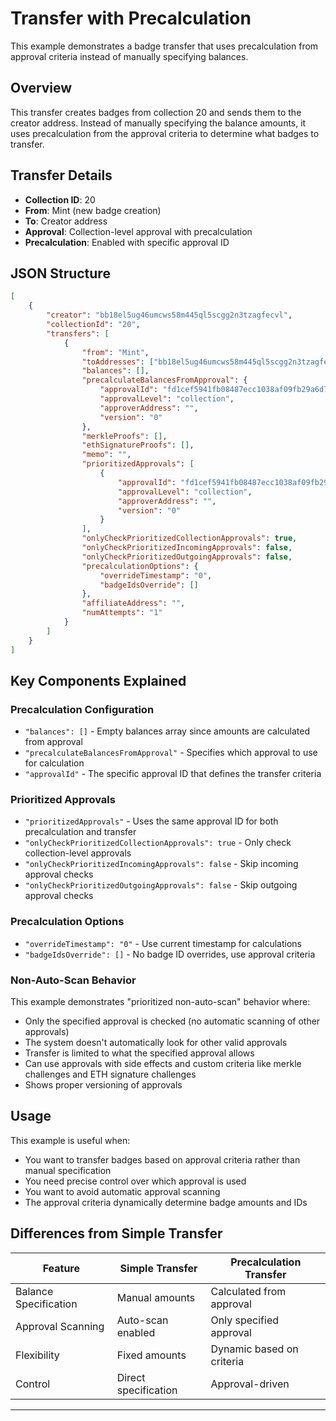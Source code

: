 # Transfer with Precalculation

This example demonstrates a badge transfer that uses precalculation from approval criteria instead of manually specifying balances.

## Overview

This transfer creates badges from collection 20 and sends them to the creator address. Instead of manually specifying the balance amounts, it uses precalculation from the approval criteria to determine what badges to transfer.

## Transfer Details

-   **Collection ID**: 20
-   **From**: Mint (new badge creation)
-   **To**: Creator address
-   **Approval**: Collection-level approval with precalculation
-   **Precalculation**: Enabled with specific approval ID

## JSON Structure

```json
[
    {
        "creator": "bb18el5ug46umcws58m445ql5scgg2n3tzagfecvl",
        "collectionId": "20",
        "transfers": [
            {
                "from": "Mint",
                "toAddresses": ["bb18el5ug46umcws58m445ql5scgg2n3tzagfecvl"],
                "balances": [],
                "precalculateBalancesFromApproval": {
                    "approvalId": "fd1cef5941fb08487ecc1038af09fb29a6d7d40a89d8e4889c9c954978aa7e41",
                    "approvalLevel": "collection",
                    "approverAddress": "",
                    "version": "0"
                },
                "merkleProofs": [],
                "ethSignatureProofs": [],
                "memo": "",
                "prioritizedApprovals": [
                    {
                        "approvalId": "fd1cef5941fb08487ecc1038af09fb29a6d7d40a89d8e4889c9c954978aa7e41",
                        "approvalLevel": "collection",
                        "approverAddress": "",
                        "version": "0"
                    }
                ],
                "onlyCheckPrioritizedCollectionApprovals": true,
                "onlyCheckPrioritizedIncomingApprovals": false,
                "onlyCheckPrioritizedOutgoingApprovals": false,
                "precalculationOptions": {
                    "overrideTimestamp": "0",
                    "badgeIdsOverride": []
                },
                "affiliateAddress": "",
                "numAttempts": "1"
            }
        ]
    }
]
```

## Key Components Explained

### Precalculation Configuration

-   `"balances": []` - Empty balances array since amounts are calculated from approval
-   `"precalculateBalancesFromApproval"` - Specifies which approval to use for calculation
-   `"approvalId"` - The specific approval ID that defines the transfer criteria

### Prioritized Approvals

-   `"prioritizedApprovals"` - Uses the same approval ID for both precalculation and transfer
-   `"onlyCheckPrioritizedCollectionApprovals": true` - Only check collection-level approvals
-   `"onlyCheckPrioritizedIncomingApprovals": false` - Skip incoming approval checks
-   `"onlyCheckPrioritizedOutgoingApprovals": false` - Skip outgoing approval checks

### Precalculation Options

-   `"overrideTimestamp": "0"` - Use current timestamp for calculations
-   `"badgeIdsOverride": []` - No badge ID overrides, use approval criteria

### Non-Auto-Scan Behavior

This example demonstrates "prioritized non-auto-scan" behavior where:

-   Only the specified approval is checked (no automatic scanning of other approvals)
-   The system doesn't automatically look for other valid approvals
-   Transfer is limited to what the specified approval allows
-   Can use approvals with side effects and custom criteria like merkle challenges and ETH signature challenges
-   Shows proper versioning of approvals

## Usage

This example is useful when:

-   You want to transfer badges based on approval criteria rather than manual specification
-   You need precise control over which approval is used
-   You want to avoid automatic approval scanning
-   The approval criteria dynamically determine badge amounts and IDs

## Differences from Simple Transfer

| Feature               | Simple Transfer      | Precalculation Transfer   |
| --------------------- | -------------------- | ------------------------- |
| Balance Specification | Manual amounts       | Calculated from approval  |
| Approval Scanning     | Auto-scan enabled    | Only specified approval   |
| Flexibility           | Fixed amounts        | Dynamic based on criteria |
| Control               | Direct specification | Approval-driven           |
****